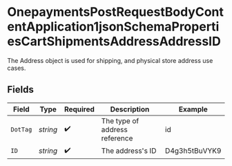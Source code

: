 # OnepaymentsPostRequestBodyContentApplication1jsonSchemaPropertiesCartShipmentsAddressAddressID

The Address object is used for shipping, and physical store address use cases.


## Fields

| Field                         | Type                          | Required                      | Description                   | Example                       |
| ----------------------------- | ----------------------------- | ----------------------------- | ----------------------------- | ----------------------------- |
| `DotTag`                      | *string*                      | :heavy_check_mark:            | The type of address reference | id                            |
| `ID`                          | *string*                      | :heavy_check_mark:            | The address's ID              | D4g3h5tBuVYK9                 |